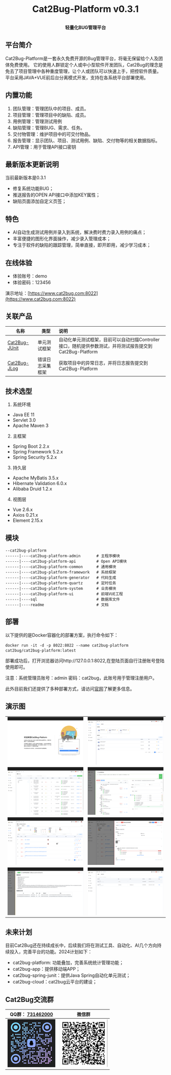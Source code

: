 <h1 align="center" style="margin: 30px 0 30px; font-weight: bold;">Cat2Bug-Platform v0.3.1</h1>
<h4 align="center">轻量化BUG管理平台</h4>

## 平台简介

Cat2Bug-Platform是一套永久免费开源的Bug管理平台，将毫无保留给个人及团体免费使用。
它的使用人群锁定个人或中小型软件开发团队，Cat2Bug的理念是免去了项目管理中各种重度管理，让个人或团队可以快速上手，把控软件质量。
平台采用JAVA+VUE前后台分离模式开发，支持在各系统平台部署使用。

## 内置功能

1.  团队管理：管理团队中的项目、成员。
2.  项目管理：管理项目中的缺陷、成员。
3.  用例管理：管理测试用例
4.  缺陷管理：管理BUG、需求、任务。
5.  交付物管理：维护项目中的可交付物品。
6.  报告管理：显示团队、项目、测试用例、缺陷、交付物等的相关数据指标。
7.  API管理：用于管理API接口密钥

## 最新版本更新说明

当前最新版本是0.3.1

* 修复系统功能BUG；
* 推送报告的OPEN API接口中添加KEY属性；
* 缺陷页面添加自定义页签；

## 特色

* AI自动生成测试用例并录入到系统，解决费时费力录入用例的痛点；
* 丰富便捷的图形化界面操作，减少录入管理成本；
* 专注于软件的缺陷的跟踪管理，简单直接，即开即用，减少学习成本；

## 在线体验

- 体验账号：demo
- 体验密码：123456  

演示地址：[https://www.cat2bug.com:8022](https://www.cat2bug.com:8022)

## 关联产品


| 名称                                                       | 类型       | 说明                                                                |
|----------------------------------------------------------|----------|:------------------------------------------------------------------|
| [Cat2Bug-JUnit](https://gitee.com/cat2bug/cat2bug-junit) | 单元测试框架   | 自动化单元测试框架，目前可以自动扫描Controller接口，随机提供参数测试，并将测试报告提交到Cat2Bug-Platform |
| [Cat2Bug-JLog](https://gitee.com/cat2bug/cat2bug-jlog)   | 错误日志采集框架 | 获取项目中的异常日志，并将日志报告提交到Cat2Bug-Platform                              |

## 技术选型

1. 系统环境

* Java EE 11
* Servlet 3.0
* Apache Maven 3

2. 主框架

* Spring Boot 2.2.x
* Spring Framework 5.2.x
* Spring Security 5.2.x

3. 持久层

* Apache MyBatis 3.5.x
* Hibernate Validation 6.0.x
* Alibaba Druid 1.2.x

4. 视图层

* Vue 2.6.x
* Axios 0.21.x
* Element 2.15.x

## 模块

````
--cat2bug-platform
------|----cat2bug-platform-admin       # 主程序模块
------|----cat2bug-platform-api         # Open API模块
------|----cat2bug-platform-common      # 通用模块
------|----cat2bug-platform-framework   # 系统框架
------|----cat2bug-platform-generator   # 代码生成
------|----cat2bug-platform-quartz      # 定时任务
------|----cat2bug-platform-system      # 业务模块
------|----cat2bug-platform-ui          # 前端VUE工程
------|----sql                          # 数据库文件
------|----readme                       # 文档
````

## 部署

以下提供的是Docker容器化的部署方案，执行命令如下：

```docker
docker run -it -d -p 8022:8022 --name cat2bug-platform cat2bug/cat2bug-platform:latest
```
部署成功后，打开浏览器访问http://127.0.0.1:8022,在登陆页面自行注册账号登陆使用即可。

注意：系统管理员账号：admin    密码：cat2bug，此账号用于管理注册用户。

此外目前我们还提供了多种部署方式，请访问[官网](https://www.cat2bug.com/download/cat2bug-platform/#%E9%83%A8%E7%BD%B2)了解更多信息。

## 演示图

<table>
    <tr>
        <td><img src="readme/images/1.png"></td>
        <td><img src="readme/images/2.png"></td>
    </tr>
    <tr>
        <td><img src="readme/images/3.png"></td>
        <td><img src="readme/images/4.png"></td>
    </tr>
    <tr>
        <td><img src="readme/images/5.png"></td>
        <td><img src="readme/images/6.png"></td>
    </tr>
    <tr>
        <td><img src="readme/images/7.png"></td>
        <td><img src="readme/images/8.png"></td>
    </tr>
</table>

## 未来计划

目前Cat2Bug还在持续成长中，后续我们将在测试工具、自动化、AI几个方向持续投入，完善平台的功能。2024计划如下：

* cat2bug-platform: 功能叠加，完善系统统计管理功能；
* cat2bug-app：提供移动端APP；
* cat2bug-spring-junit：提供Java Spring自动化单元测试；
* cat2bug-cloud：cat2bug云平台的建设；

## Cat2Bug交流群




| QQ群： [731462000](https://qm.qq.com/cgi-bin/qm/qr?k=G_vJa478flcFo_1ohJxNYD0mRKafQ7I1&jump_from=webapi&authKey=EL0KrLpnjYWqNN9YXTVksNlNFrV9DHYyPMx2RVOhXqLzfnmc+Oz8oQ38aBOGx90t) | 微信群                                |
|--------------------------------------------------------------------------------------------------------------------------------------------------------------------------------|------------------------------------|
| ![QQ群:731462000](./readme/images/qq.png)                                                                                                                                       | ![微信群](./readme/images/wechat.png) |
